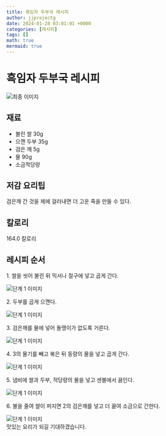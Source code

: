 ```yaml
---
title: 흑임자 두부국 레시피
author: jjprojectg
date: 2024-01-28 03:01:01 +0000
categories: [레시피]
tags: []
math: true
mermaid: true
---
```

<meta name="og:type" content="website"/>
<meta charset="UTF-8"/>
<div class="header">
  <h1>흑임자 두부국 레시피</h1>
</div>

<div class="container my-4">
  <div class="row">
    <div class="col-12 col-md-6">
      <div class="recipe-image">
        <img src="http://www.foodsafetykorea.go.kr/uploadimg/20141117/20141117053618_1416213378582.jpg" class="step-image" alt="최종 이미지"/>
      </div>
    </div>
    <div class="col-12 col-md-6">
      <div class="ingredients">
        <h2>재료</h2>
        <ul class="card">
          <li> 불린 쌀 30g </li>
          <li>  으깬 두부 35g </li>
          <li>  검은 깨 5g </li>
          <li>  물 90g </li>
          <li>  소금적당량 </li>
</ul>
      </div>
    </div>
    <div class="col-12 col-md-6">
      <div class="ingredients">
        <h2>저감 요리팁</h2>
        <div class="card"> 
          <p>
            검은깨 간 것을 체에 걸러내면 더 고운 죽을 만들 수 있다.
          </p>
        </div>
      </div>
      <div class="ingredients">
        <h2>칼로리</h2>
        <div class="card"> 
          <p>
            164.0 칼로리
          </p>
        </div>
      </div>
    </div>
  </div>

  <h2 class="my-4">레시피 순서</h2>
  <div class="card recipe-card">
    <div class="card-body recipe-step">
      <p class="card-text step-description">1. 쌀을 씻어 불린 뒤 믹서나 절구에 넣고 곱게 간다.</p>
      <img src="http://www.foodsafetykorea.go.kr/uploadimg/cook/932-1.jpg" alt="단계 1 이미지" class="step-image"/>
    </div>
  </div>
  <div class="card recipe-card">
    <div class="card-body recipe-step">
      <p class="card-text step-description">2. 두부를 곱게 으깬다.</p>
      <img src="http://www.foodsafetykorea.go.kr/uploadimg/cook/932-2.jpg" alt="단계 1 이미지" class="step-image"/>
    </div>
  </div>
  <div class="card recipe-card">
    <div class="card-body recipe-step">
      <p class="card-text step-description">3. 검은깨를 물에 넣어 돌맹이가 없도록 거른다.</p>
      <img src="http://www.foodsafetykorea.go.kr/uploadimg/cook/932-3.jpg" alt="단계 1 이미지" class="step-image"/>
    </div>
  </div>
  <div class="card recipe-card">
    <div class="card-body recipe-step">
      <p class="card-text step-description">4. 3의 물기를 빼고 볶은 뒤 동량의 물을 넣고 곱게 간다.</p>
      <img src="http://www.foodsafetykorea.go.kr/uploadimg/cook/932-4.jpg" alt="단계 1 이미지" class="step-image"/>
    </div>
  </div>
  <div class="card recipe-card">
    <div class="card-body recipe-step">
      <p class="card-text step-description">5. 냄비에 쌀과 두부, 적당량의 물을 넣고 센불에서 끓인다.</p>
      <img src="http://www.foodsafetykorea.go.kr/uploadimg/cook/932-5.jpg" alt="단계 1 이미지" class="step-image"/>
    </div>
  </div>
  <div class="card recipe-card">
    <div class="card-body recipe-step">
      <p class="card-text step-description">6. 불을 줄여 쌀이 퍼지면 2의 검은깨를 넣고 더 끓여 소금으로 간한다.</p>
      <img src="http://www.foodsafetykorea.go.kr/uploadimg/cook/932-6.jpg" alt="단계 1 이미지" class="step-image"/>
    </div>
  </div>

</div>
맛있는 요리가 되길 기대하겠습니다.

